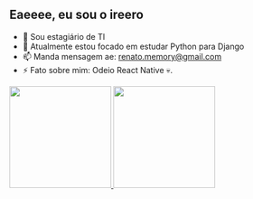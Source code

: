 ## Eaeeee, eu sou o ireero

- 🔭 Sou estagiário de TI
- 🌱 Atualmente estou focado em estudar Python para Django
- 📫 Manda mensagem ae: renato.memory@gmail.com
- ⚡ Fato sobre mim: Odeio React Native 💀.

<div>
  <a href="https://github.com/ireero">
  <img height="180em" src="https://github-readme-stats.vercel.app/api?username=ireero&show_icons=true&theme=dark&include_all_commits=true&count_private=true"/>
  <img height="180em" src="https://github-readme-stats.vercel.app/api/top-langs/?username=ireero&layout=compact&langs_count=7&theme=dark"/>
</div>
